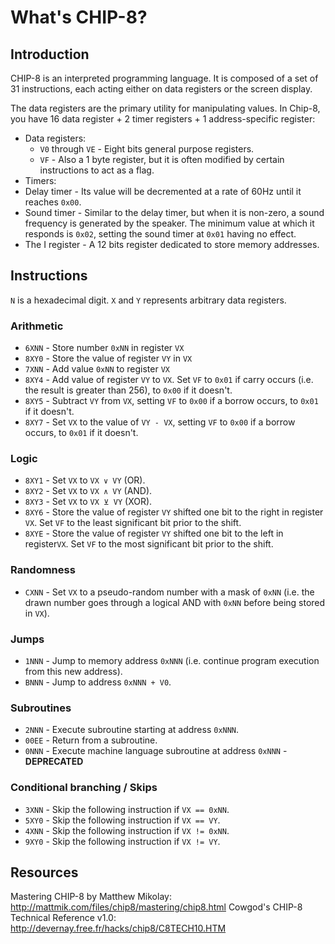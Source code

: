 # What's CHIP-8?

## Introduction

CHIP-8 is an interpreted programming language. It is composed of a
set of 31 instructions, each acting either on data registers or the screen
display.

The data registers are the primary utility for manipulating values. In Chip-8,
you have 16 data register + 2 timer registers + 1 address-specific register:

 * Data registers:
   * `V0` through `VE` - Eight bits general purpose registers.
   * `VF` - Also a 1 byte register, but it is often modified by certain
     instructions to act as a flag.
 * Timers:
  * Delay timer - Its value will be decremented at a rate of 60Hz until it
    reaches `0x00`.
  * Sound timer - Similar to the delay timer, but when it is non-zero, a sound
    frequency is generated by the speaker. The minimum value at which it
    responds is `0x02`, setting the sound timer at `0x01` having no effect.
 * The I register - A 12 bits register dedicated to store memory addresses.

## Instructions

`N` is a hexadecimal digit.
`X` and `Y` represents arbitrary data registers.

### Arithmetic

 * `6XNN` - Store number `0xNN` in register `VX`
 * `8XY0` - Store the value of register `VY` in `VX`
 * `7XNN` - Add value `0xNN` to register `VX`
 * `8XY4` - Add value of register `VY` to `VX`. Set `VF` to `0x01` if carry
   occurs (i.e. the result is greater than 256), to `0x00` if it doesn't.
 * `8XY5` - Subtract `VY` from `VX`, setting `VF` to `0x00` if a borrow occurs,
   to `0x01` if it doesn't.
 * `8XY7` - Set `VX` to the value of `VY - VX`, setting `VF` to `0x00` if a
   borrow occurs, to `0x01` if it doesn't.

### Logic

 * `8XY1` - Set `VX` to `VX ∨ VY` (OR).
 * `8XY2` - Set `VX` to `VX ∧ VY` (AND).
 * `8XY3` - Set `VX` to `VX ⊻ VY` (XOR).
 * `8XY6` - Store the value of register `VY` shifted one bit to the right in
   register `VX`. Set `VF` to the least significant bit prior to the shift.
 * `8XYE` - Store the value of register `VY` shifted one bit to the left in
   register`VX`. Set `VF` to the most significant bit prior to the shift.

### Randomness

 * `CXNN` - Set `VX` to a pseudo-random number with a mask of `0xNN` (i.e. the
   drawn number goes through a logical AND with `0xNN` before being stored in
   `VX`).

### Jumps

 * `1NNN` - Jump to memory address `0xNNN` (i.e. continue program execution
   from this new address).
 * `BNNN` - Jump to address `0xNNN + V0`.

### Subroutines

 * `2NNN` - Execute subroutine starting at address `0xNNN`.
 * `00EE` - Return from a subroutine.
 * `0NNN` - Execute machine language subroutine at address `0xNNN` -
   **DEPRECATED**

### Conditional branching / Skips

 * `3XNN` - Skip the following instruction if `VX == 0xNN`.
 * `5XY0` - Skip the following instruction if `VX == VY`.
 * `4XNN` - Skip the following instruction if `VX != 0xNN`.
 * `9XY0` - Skip the following instruction if `VX != VY`.

## Resources

Mastering CHIP-8 by Matthew Mikolay: http://mattmik.com/files/chip8/mastering/chip8.html
Cowgod's CHIP-8 Technical Reference v1.0: http://devernay.free.fr/hacks/chip8/C8TECH10.HTM
